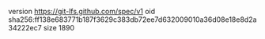 version https://git-lfs.github.com/spec/v1
oid sha256:ff138e683771b187f3629c383db72ee7d632009010a36d08e18e8d2a34222ec7
size 1890
